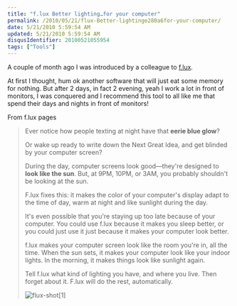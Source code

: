 ```yaml
---
title: "f.lux Better lighting…for your computer"
permalink: /2010/05/21/flux-Better-lightinge280a6for-your-computer/
date: 5/21/2010 5:59:54 AM
updated: 5/21/2010 5:59:54 AM
disqusIdentifier: 20100521055954
tags: ["Tools"]
---
```

A couple of month ago I was introduced by a colleague to [f.lux](http://www.stereopsis.com/flux/). 

At first I thought, hum ok another software that will just eat some memory for nothing. But after 2 days, in fact 2 evening, yeah I work a lot in front of monitors, I was conquered and I recommend this tool to all like me that spend their days and nights in front of monitors!
<!-- more -->

From f.lux pages

> Ever notice how people texting at night have that **eerie blue glow**?
> 
> Or wake up ready to write down the Next Great Idea, and get blinded by your computer screen?
> 
> During the day, computer screens look good—they're designed to **look like the sun**. But, at 9PM, 10PM, or 3AM, you probably shouldn't be looking at the sun.
> 
> F.lux fixes this: it makes the color of your computer's display adapt to the time of day, warm at night and like sunlight during the day.
> 
> It's even possible that you're staying up too late because of your computer. You could use f.lux because it makes you sleep better, or you could just use it just because it makes your computer look better.
> 
> f.lux makes your computer screen look like the room you're in, all the time. When the sun sets, it makes your computer look like your indoor lights. In the morning, it makes things look like sunlight again.
> 
> Tell f.lux what kind of lighting you have, and where you live. Then forget about it. F.lux will do the rest, automatically.
> 
> ![flux-shot[1]](/images/flux-shot%5B1%5D.png "flux-shot[1]")
